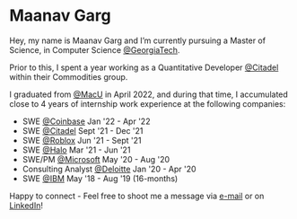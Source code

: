 
<h1 align="left">Maanav Garg</h1>

Hey, my name is Maanav Garg and I’m currently pursuing a Master of Science, in Computer Science [@GeorgiaTech](https://www.gatech.edu). 

Prior to this, I spent a year working as a Quantitative Developer [@Citadel](https://www.citadel.com) within their Commodities group.

I graduated from [@MacU](https://www.eng.mcmaster.ca/cas/programs/degree-options/basc/computer-science) in April 2022, and during that time, I accumulated close to 4 years of internship work experience at the following companies:
* SWE [@Coinbase](https://www.coinbase.com) Jan '22 - Apr '22
* SWE [@Citadel](https://www.citadel.com) Sept '21 - Dec '21
* SWE [@Roblox](https://corp.roblox.com) Jun '21 - Sept '21
* SWE [@Halo](https://www.halo.science) Mar '21 - Jun '21
* SWE/PM [@Microsoft](https://www.microsoft.com) May '20 - Aug '20
* Consulting Analyst [@Deloitte](https://www2.deloitte.com/) Jan '20 - Apr '20
* SWE [@IBM](https://www.ibm.com) May '18 - Aug '19 (16-months)


Happy to connect - Feel free to shoot me a message via [e-mail](mailto:maanavgarg@icloud.com) or on [LinkedIn](https://www.linkedin.com/in/maanavgarg/)!
